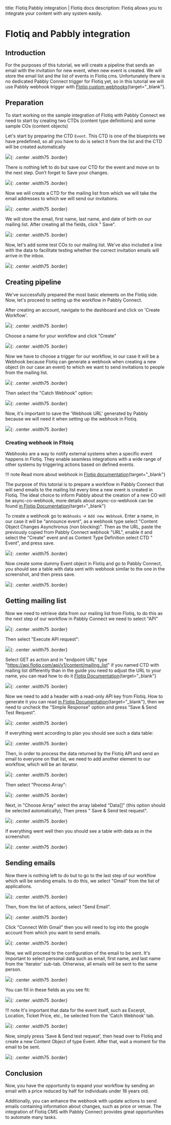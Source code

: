 title: Flotiq Pabbly integration | Flotiq docs
description: Flotiq allows you to integrate your content with any system easily.

# Flotiq and Pabbly integration

## Introduction

For the purposes of this tutorial, we will create a pipeline that sends an email with the invitation for new event, when
new event is created. We will store the email list and the list of events in Flotiq cms.
Unfortunately there is no dedicated Pabbly Connect trigger for Flotiq yet, so in this tutorial we will use Pabbly
webhook trigger with [Flotiq custom webhooks](https://flotiq.com/docs/panel/webhooks/){target="_blank"}.

## Preparation

To start working on the sample integration of Flotiq with Pabbly Connect we need to start by creating two CTDs (content
type definitions) and some sample COs (content objects)

Let's start by preparing the CTD `Event`. This CTD is one of the blueprints we have predefined, so all you have to do is
select it from the list and the CTD will be created automatically

![](images/pabbly/pabbly-add-ctd-in-flotiq-1.png){: .center .width75 .border}

There is nothing left to do but save our CTD for the event and move on to the next step. Don’t forget to Save your
changes.

![](images/pabbly/pabbly-add-ctd-in-flotiq-2.png){: .center .width75 .border}

Now we will create a CTD for the mailing list from which we will take the email addresses to which we will send our
invitations.

![](images/pabbly/pabbly-add-ctd-in-flotiq-3.png){: .center .width75 .border}

We will store the email, first name, last name, and date of birth on our mailing list. After creating all the fields, click "
Save".

![](images/pabbly/pabbly-add-ctd-in-flotiq-4.png){: .center .width75 .border}

Now, let's add some test COs to our mailing list. We've also included a line with the data to facilitate testing whether
the correct invitation emails will arrive in the inbox.

![](images/pabbly/pabbly-fill-mailing-list-1.png){: .center .width75 .border}

## Creating pipeline

We've successfully prepared the most basic elements on the Flotiq side. Now, let's proceed to setting up the workflow in
Pabbly Connect.

After creating an account, navigate to the dashboard and click on 'Create Workflow'.

![](images/pabbly/pabbly-create-workflow-1.png){: .center .width75 .border}

Choose a name for your workflow and click "Create"

![](images/pabbly/pabbly-create-workflow-2.png){: .center .width75 .border}

Now we have to choose a trigger for our workflow, in our case it will be a Webhook because Flotiq can generate a webhook
when creating a new object (in our case an event) to which we want to send invitations to people from the mailing list.

![](images/pabbly/pabbly-create-workflow-3.png){: .center .width75 .border}

Then select the "Catch Webhook" option:

![](images/pabbly/pabbly-create-workflow-4.png){: .center .width75 .border}

Now, it's important to save the 'Webhook URL' generated by Pabbly because we will need it when setting up the webhook in
Flotiq.

![](images/pabbly/pabbly-configure-webhook-1.png){: .center .width75 .border}

### Creating webhook in Fltoiq

Webhooks are a way to notify external systems when a specific event happens in Flotiq. They enable seamless integrations
with a wide range of other systems by triggering actions based on defined events.

!!! note
    Read more about webhook in [Flotiq documentation](https://flotiq.com/docs/panel/webhooks/){target="_blank"}

The purpose of this tutorial is to prepare a workflow in Pabbly Connect that will send emails to the mailing list every
time a new event is created in Flotiq. The ideal choice to inform Pabbly about the creation of a new CO will be
async-co-webhook, more details about async-co-webhook can be
found [in Flotiq Documentation](https://flotiq.com/docs/panel/webhooks/async-co-webhook/){target="_blank"}

To create a webhook go to `Webhooks` -> `Add new Webhook`. Enter a name, in our case it will be "announce event", as a
webhook type select "Content Object Changes Asynchronus (non blocking)". Then as the URL, paste the previously copied
from Pabbly Connect webhook "URL", enable it and select the "Create" event and as Content Type Definition select CTD "
Event", and press save.

![](images/pabbly/pabbly-create-webhook-in-flotiq-1.png){: .center .width75 .border}

Now create some dummy Event object in Flotiq and go to Pabbly Connect, you should see a table with data sent with
webhook similar to the one in the screenshot, and then press save.

![](images/pabbly/pabbly-create-workflow-5.png){: .center .width75 .border}

## Getting mailing list

Now we need to retrieve data from our mailing list from Flotiq, to do this as the next step of our workflow in Pabbly
Connect we need to select "API"

![](images/pabbly/pabbly-add-api-request-1.png){: .center .width75 .border}

Then select "Execute API request":

![](images/pabbly/pabbly-add-api-request-2.png){: .center .width75 .border}

Select GET as action and in "endpoint URL" type "https://api.flotiq.com/api/v1/content/mailing_list" if you named CTD
with mailing list differently than in the guide you need to adjust the URL to your name, you can read how to do
it [Flotiq Documentation](https://flotiq.com/docs/API/content-type/listing-co/){target="_blank"}

![](images/pabbly/pabbly-add-api-request-3.png){: .center .width75 .border}

Now we need to add a header with a read-only API key from Flotiq. How to generate it you can
read [in Flotiq Documentation](https://flotiq.com/docs/API/?h=api+key#application-api-keys){target="_blank"},
then we need to uncheck the "Simple Response" option and press “Save & Send Test Request".

![](images/pabbly/pabbly-add-api-request-4.png){: .center .width75 .border}

If everything went according to plan you should see such a data table:

![](images/pabbly/pabbly-add-api-request-5.png){: .center .width75 .border}

Then, in order to process the data returned by the Flotiq API and send an email to everyone on that list, we need to
add another element to our workflow, which will be an iterator.

![](images/pabbly/pabbly-configure-iterator-1.png){: .center .width75 .border}

Then select "Process Array":

![](images/pabbly/pabbly-configure-iterator-2.png){: .center .width75 .border}

Next, in "Choose Array" select the array labeled "Data[]" (this option should be selected automatically), Then press "
Save & Send test request". 

![](images/pabbly/pabbly-configure-iterator-3.png){: .center .width75 .border}

If everything went well then you should see a table with data as in the screenshot:

![](images/pabbly/pabbly-configure-iterator-4.png){: .center .width75 .border}

## Sending emails

Now there is nothing left to do but to go to the last step of our workflow which will be sending emails. to do this,
we select "Gmail" from the list of applications. 

![](images/pabbly/pabbly-configure-gmail-1.png){: .center .width75 .border}

Then, from the list of actions, select "Send Email".

![](images/pabbly/pabbly-configure-gmail-2.png){: .center .width75 .border}

Click "Connect With Gmail" then you will need to log into the google account from which you want to send emails.

![](images/pabbly/pabbly-configure-gmail-3.png){: .center .width75 .border}

Now, we will proceed to the configuration of the email to be sent. It's important to select personal data such as email,
first name, and last name from the 'Iterator' sub-tab. Otherwise, all emails will be sent to the same person.

![](images/pabbly/pabbly-configure-email-event-1.png){: .center .width75 .border}

You can fill in these fields as you see fit:

![](images/pabbly/pabbly-configure-email-event-2.png){: .center .width75 .border}

!!! note 
    It's important that data for the event itself, such as Excerpt, Location, Ticket Price, etc., 
    be selected from the 'Catch Webhook' tab.

![](images/pabbly/pabbly-configure-email-event-3.png){: .center .width75 .border}

Now, simply press 'Save & Send test request', then head over to Flotiq and create a new Content Object of type Event.
After that, wait a moment for the email to be sent.

![](images/pabbly/pabbly-receved-email-1.png){: .center .width75 .border}

## Conclusion
Now, you have the opportunity to expand your workflow by sending an email with a price reduced by half for individuals
under 18 years old.

Additionally, you can enhance the webhook with update actions to send emails containing information about changes,
such as price or venue. The integration of Flotiq CMS with Pabbly Connect provides great opportunities to automate 
many tasks.